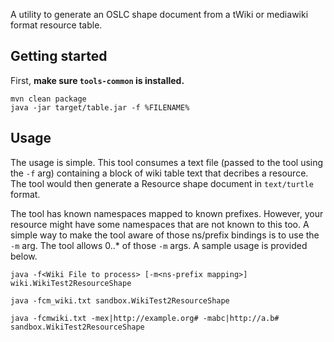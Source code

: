 A utility to generate an OSLC shape document from a tWiki or mediawiki format
resource table.

## Getting started

First, **make sure `tools-common` is installed.**

    mvn clean package
    java -jar target/table.jar -f %FILENAME%

## Usage

The usage is simple. This tool consumes a text file (passed to the tool using the `-f` arg) containing a block of wiki table text that decribes a resource.
The tool would then generate a Resource shape document in `text/turtle` format.

The tool has known namespaces mapped to known prefixes. However, your resource might have some namespaces that are not known to this too. A simple way to make the tool aware of those ns/prefix bindings is to use the `-m` arg.
The tool allows 0..* of those `-m` args. A sample usage is provided below.

    java -f<Wiki File to process> [-m<ns-prefix mapping>] wiki.WikiTest2ResourceShape

    java -fcm_wiki.txt sandbox.WikiTest2ResourceShape

    java -fcmwiki.txt -mex|http://example.org# -mabc|http://a.b# sandbox.WikiTest2ResourceShape